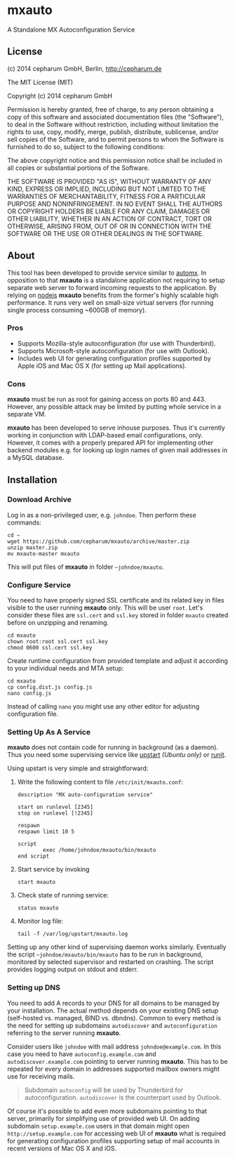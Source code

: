 mxauto
======

A Standalone MX Autoconfiguration Service

## License

(c) 2014 cepharum GmbH, Berlin, http://cepharum.de

The MIT License (MIT)

Copyright (c) 2014 cepharum GmbH

Permission is hereby granted, free of charge, to any person obtaining a copy
of this software and associated documentation files (the "Software"), to deal
in the Software without restriction, including without limitation the rights
to use, copy, modify, merge, publish, distribute, sublicense, and/or sell
copies of the Software, and to permit persons to whom the Software is
furnished to do so, subject to the following conditions:

The above copyright notice and this permission notice shall be included in all
copies or substantial portions of the Software.

THE SOFTWARE IS PROVIDED "AS IS", WITHOUT WARRANTY OF ANY KIND, EXPRESS OR
IMPLIED, INCLUDING BUT NOT LIMITED TO THE WARRANTIES OF MERCHANTABILITY,
FITNESS FOR A PARTICULAR PURPOSE AND NONINFRINGEMENT. IN NO EVENT SHALL THE
AUTHORS OR COPYRIGHT HOLDERS BE LIABLE FOR ANY CLAIM, DAMAGES OR OTHER
LIABILITY, WHETHER IN AN ACTION OF CONTRACT, TORT OR OTHERWISE, ARISING FROM,
OUT OF OR IN CONNECTION WITH THE SOFTWARE OR THE USE OR OTHER DEALINGS IN THE
SOFTWARE.

## About

This tool has been developed to provide service similar to [automx](http://automx.org). In opposition to that **mxauto** is a standalone application not requiring to setup separate web server to forward incoming requests to the application. By relying on [nodejs](http://nodejs.org)
**mxauto** benefits from the former's highly scalable high performance. It runs very well on small-size virtual servers (for running single process consuming ~600GB of memory).

### Pros

* Supports Mozilla-style autoconfiguration (for use with Thunderbird).
* Supports Microsoft-style autoconfiguration (for use with Outlook).
* Includes web UI for generating configuration profiles supported by Apple iOS and Mac OS X (for setting up Mail applications).

### Cons

**mxauto** must be run as root for gaining access on ports 80 and 443. However, any possible attack may be limited by putting whole service in a separate VM.

**mxauto** has been developed to serve inhouse purposes. Thus it's currently working in conjunction with LDAP-based email configurations, only. However, it comes with a properly prepared API for implementing other backend modules e.g. for looking up login names of given mail addresses in a MySQL database.

## Installation

### Download Archive

Log in as a non-privileged user, e.g. `johndoe`. Then perform these commands:

```
cd ~
wget https://github.com/cepharum/mxauto/archive/master.zip
unzip master.zip
mv mxauto-master mxauto
```

This will put files of **mxauto** in folder `~johndoe/mxauto`.

### Configure Service

You need to have properly signed SSL certificate and its related key in files visible to the user running **mxauto** only. This will be user `root`. Let's consider these files are `ssl.cert` and `ssl.key` stored in folder `mxauto` created before on unzipping and renaming.

```
cd mxauto
chown root:root ssl.cert ssl.key
chmod 0600 ssl.cert ssl.key
```

Create runtime configuration from provided template and adjust it according to your individual needs and MTA setup:

```
cd mxauto
cp config.dist.js config.js
nano config.js
```

Instead of calling `nano` you might use any other editor for adjusting configuration file.

### Setting Up As A Service

**mxauto** does not contain code for running in background (as a daemon). Thus you need some supervising service like [upstart](http://upstart.ubuntu.com/) *(Ubuntu only)* or [runit](http://smarden.org/runit/).

Using upstart is very simple and straightforward: 

1. Write the following content to file `/etc/init/mxauto.conf`:
    ```
    description "MX auto-configuration service"
    
    start on runlevel [2345]
    stop on runlevel [!2345]
    
    respawn
    respawn limit 10 5
    
    script
            exec /home/johndoe/mxauto/bin/mxauto
    end script
    ```
    
2. Start service by invoking
    ```
    start mxauto
    ```
    
3. Check state of running service:
    ```
    status mxauto
    ```
    
4. Monitor log file:
    ```
    tail -f /var/log/upstart/mxauto.log
    ```

Setting up any other kind of supervising daemon works similarly. Eventually the script `~johndoe/mxauto/bin/mxauto` has to be run in background, monitored by selected supervisor and restarted on crashing. The script provides logging output on stdout and stderr.

### Setting up DNS

You need to add A records to your DNS for all domains to be managed by your installation. The actual method depends on your existing DNS setup (self-hosted vs. managed, BIND vs. dbndns). Common to every method is the need for setting up subdomains `autodiscover` and `autoconfiguration` referring to the server running **mxauto**.

Consider users like `johndoe` with mail address `johndoe@example.com`. In this case you need to have `autoconfig.example.com` and `autodiscover.example.com` pointing to server running **mxauto**. This has to be repeated for every domain in addresses supported mailbox owners might use for receiving mails.

> Subdomain `autoconfig` will be used by Thunderbird for autoconfiguration. `autodiscover` is the counterpart used by Outlook.

Of course it's possible to add even more subdomains pointing to that server, primarily for simplifying use of provided web UI. On adding subdomain `setup.example.com` users in that domain might open `http://setup.example.com` for accessing web UI of **mxauto** what is required for generating configuration profiles supporting setup of mail accounts in recent versions of Mac OS X and iOS.
